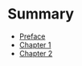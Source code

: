 # Summary

* [Preface](README.md)
* [Chapter 1](chapter1/README.md)
* [Chapter 2](chapter2/README.md)

